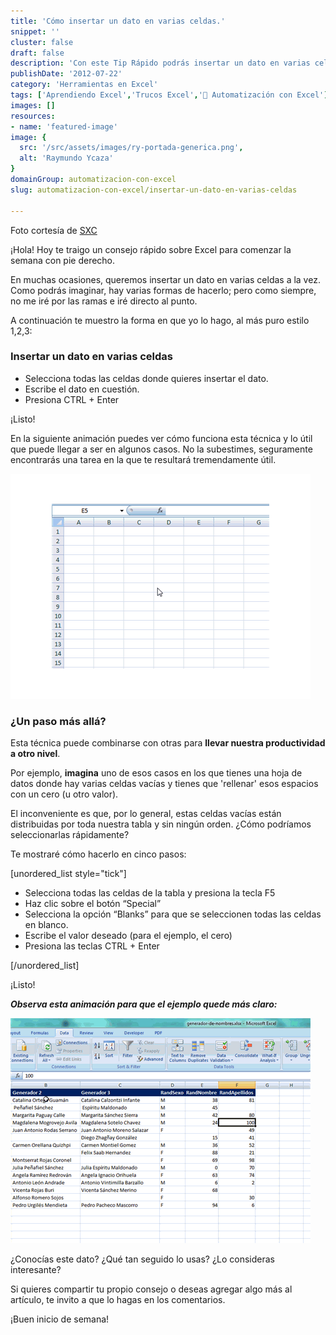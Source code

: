 ```yaml
---
title: 'Cómo insertar un dato en varias celdas.'
snippet: ''
cluster: false
draft: false 
description: 'Con este Tip Rápido podrás insertar un dato en varias celdas a la vez, ahorrandote tiempo y aumentando tu productividad en la oficina. ¡No te lo pierdas!'
publishDate: '2012-07-22'
category: 'Herramientas en Excel'
tags: ['Aprendiendo Excel','Trucos Excel','🤖 Automatización con Excel']
images: []
resources: 
- name: 'featured-image'
image: {
  src: '/src/assets/images/ry-portada-generica.png',
  alt: 'Raymundo Ycaza'
}
domainGroup: automatizacion-con-excel
slug: automatizacion-con-excel/insertar-un-dato-en-varias-celdas

---
```


Foto cortesía de [SXC](http://www.sxc.hu/photo/285797 "SXC")

¡Hola! Hoy te traigo un consejo rápido sobre Excel para comenzar la semana con pie derecho.

En muchas ocasiones, queremos insertar un dato en varias celdas a la vez. Como podrás imaginar, hay varias formas de hacerlo; pero como siempre, no me iré por las ramas e iré directo al punto.

A continuación te muestro la forma en que yo lo hago, al más puro estilo 1,2,3:

### Insertar un dato en varias celdas

- Selecciona todas las celdas donde quieres insertar el dato.
- Escribe el dato en cuestión.
- Presiona CTRL + Enter

¡Listo!

En la siguiente animación puedes ver cómo funciona esta técnica y lo útil que puede llegar a ser en algunos casos. No la subestimes, seguramente encontrarás una tarea en la que te resultará tremendamente útil.

![Insertando datos en varias celdas con CTRL + Enter](/src/assets/images/2023/ctrl_enter-para-insertar-datos1.gif "Insertando datos en varias celdas con CTRL + Enter")

### ¿Un paso más allá?

Esta técnica puede combinarse con otras para **llevar nuestra productividad a otro nivel**.

Por ejemplo, **imagina** uno de esos casos en los que tienes una hoja de datos donde hay varias celdas vacías y tienes que 'rellenar' esos espacios con un cero (u otro valor).

El inconveniente es que, por lo general, estas celdas vacías están distribuidas por toda nuestra tabla y sin ningún orden. ¿Cómo podríamos seleccionarlas rápidamente?

Te mostraré cómo hacerlo en cinco pasos:

\[unordered\_list style="tick"\]

- Selecciona todas las celdas de la tabla y presiona la tecla F5
- Haz clic sobre el botón “Special”
- Selecciona la opción “Blanks” para que se seleccionen todas las celdas en blanco.
- Escribe el valor deseado (para el ejemplo, el cero)
- Presiona las teclas CTRL + Enter

\[/unordered\_list\]

¡Listo!

_**Observa esta animación para que el ejemplo quede más claro:**_

_**![Insertar un Dato en Varias Celdas](/src/assets/images/2023/seleccionar-celdas-blanco1.gif "Seleccionar celdas en blanco")**_

¿Conocías este dato? ¿Qué tan seguido lo usas? ¿Lo consideras interesante?

Si quieres compartir tu propio consejo o deseas agregar algo más al artículo, te invito a que lo hagas en los comentarios.

¡Buen inicio de semana!

